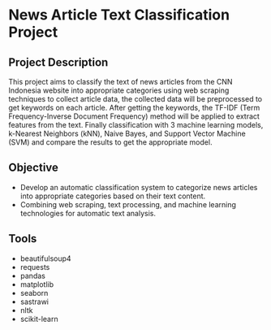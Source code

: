 # News Article Text Classification Project

## Project Description

This project aims to classify the text of news articles from the CNN Indonesia website into appropriate categories using web scraping techniques to collect article data, the collected data will be preprocessed to get keywords on each article. After getting the keywords, the TF-IDF (Term Frequency-Inverse Document Frequency) method will be applied to extract features from the text. Finally classification with 3 machine learning models, k-Nearest Neighbors (kNN), Naive Bayes, and Support Vector Machine (SVM) and compare the results to get the appropriate model.

## Objective
- Develop an automatic classification system to categorize news articles into appropriate categories based on their text content.
- Combining web scraping, text processing, and machine learning technologies for automatic text analysis.

## Tools
- beautifulsoup4
- requests
- pandas
- matplotlib
- seaborn
- sastrawi
- nltk
- scikit-learn
